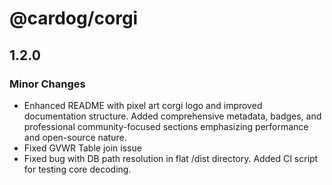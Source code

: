 # @cardog/corgi

## 1.2.0

### Minor Changes

- Enhanced README with pixel art corgi logo and improved documentation structure. Added comprehensive metadata, badges, and professional community-focused sections emphasizing performance and open-source nature.
- Fixed GVWR Table join issue
- Fixed bug with DB path resolution in flat /dist directory. Added CI script for testing core decoding.
